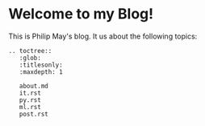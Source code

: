 # Welcome to my Blog!
This is Philip May's blog. It us about the following topics:

```eval_rst
.. toctree::
   :glob:
   :titlesonly:
   :maxdepth: 1

   about.md
   it.rst
   py.rst
   ml.rst
   post.rst
```
